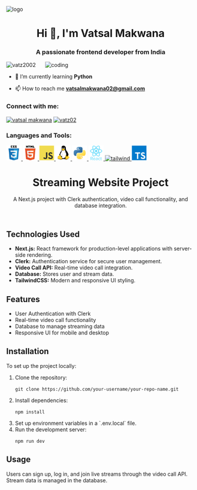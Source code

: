 ![logo](https://github.com/user-attachments/assets/08e73a00-7e46-45b8-a4a4-4bc42daccb58)



<h1 align="center">Hi 👋, I'm Vatsal Makwana</h1>
<h3 align="center">A passionate frontend developer from India</h3>

<img align="right" alt="coding" width="400" src="https://user-images.githubusercontent.com/55389276/140866485-8fb1c876-9a8f-4d6a-98dc-08c4981eaf70.gif">   

<p align="left"> <img src="https://komarev.com/ghpvc/?username=vatz2002&label=Profile%20views&color=0e75b6&style=flat" alt="vatz2002" /> </p>

- 🌱 I’m currently learning **Python**

- 📫 How to reach me **vatsalmakwana02@gmail.com**

<h3 align="left">Connect with me:</h3>
<p align="left">
<a href="https://linkedin.com/in/vatsal makwana" target="blank"><img align="center" src="https://raw.githubusercontent.com/rahuldkjain/github-profile-readme-generator/master/src/images/icons/Social/linked-in-alt.svg" alt="vatsal makwana" height="30" width="40" /></a>
<a href="https://instagram.com/vatz02" target="blank"><img align="center" src="https://raw.githubusercontent.com/rahuldkjain/github-profile-readme-generator/master/src/images/icons/Social/instagram.svg" alt="vatz02" height="30" width="40" /></a>
</p>

<h3 align="left">Languages and Tools:</h3>
<p align="left"> <a href="https://www.w3schools.com/css/" target="_blank" rel="noreferrer"> <img src="https://raw.githubusercontent.com/devicons/devicon/master/icons/css3/css3-original-wordmark.svg" alt="css3" width="40" height="40"/> </a> <a href="https://www.w3.org/html/" target="_blank" rel="noreferrer"> <img src="https://raw.githubusercontent.com/devicons/devicon/master/icons/html5/html5-original-wordmark.svg" alt="html5" width="40" height="40"/> </a> <a href="https://developer.mozilla.org/en-US/docs/Web/JavaScript" target="_blank" rel="noreferrer"> <img src="https://raw.githubusercontent.com/devicons/devicon/master/icons/javascript/javascript-original.svg" alt="javascript" width="40" height="40"/> </a> <a href="https://www.linux.org/" target="_blank" rel="noreferrer"> <img src="https://raw.githubusercontent.com/devicons/devicon/master/icons/linux/linux-original.svg" alt="linux" width="40" height="40"/> </a> <a href="https://www.python.org" target="_blank" rel="noreferrer"> <img src="https://raw.githubusercontent.com/devicons/devicon/master/icons/python/python-original.svg" alt="python" width="40" height="40"/> </a> <a href="https://reactjs.org/" target="_blank" rel="noreferrer"> <img src="https://raw.githubusercontent.com/devicons/devicon/master/icons/react/react-original-wordmark.svg" alt="react" width="40" height="40"/> </a> <a href="https://tailwindcss.com/" target="_blank" rel="noreferrer"> <img src="https://www.vectorlogo.zone/logos/tailwindcss/tailwindcss-icon.svg" alt="tailwind" width="40" height="40"/> </a> <a href="https://www.typescriptlang.org/" target="_blank" rel="noreferrer"> <img src="https://raw.githubusercontent.com/devicons/devicon/master/icons/typescript/typescript-original.svg" alt="typescript" width="40" height="40"/> </a> </p>



  <header>
      <h1>Streaming Website Project</h1>
      <p>A Next.js project with Clerk authentication, video call functionality, and database integration.</p>
    </header>

  <section id="technologies-used">
      <h2>Technologies Used</h2>
      <ul>
        <li><strong>Next.js:</strong> React framework for production-level applications with server-side rendering.</li>
        <li><strong>Clerk:</strong> Authentication service for secure user management.</li>
        <li><strong>Video Call API:</strong> Real-time video call integration.</li>
        <li><strong>Database:</strong> Stores user and stream data.</li>
        <li><strong>TailwindCSS:</strong> Modern and responsive UI styling.</li>
      </ul>
    </section>

   <section id="features">
      <h2>Features</h2>
      <ul>
        <li>User Authentication with Clerk</li>
        <li>Real-time video call functionality</li>
        <li>Database to manage streaming data</li>
        <li>Responsive UI for mobile and desktop</li>
      </ul>
    </section>

   <section id="installation">
      <h2>Installation</h2>
      <p>To set up the project locally:</p>
      <ol>
        <li>Clone the repository:
          <pre><code>git clone https://github.com/your-username/your-repo-name.git</code></pre>
        </li>
        <li>Install dependencies:
          <pre><code>npm install</code></pre>
        </li>
        <li>Set up environment variables in a `.env.local` file.</li>
        <li>Run the development server:
          <pre><code>npm run dev</code></pre>
        </li>
      </ol>
    </section>

   <section id="usage">
      <h2>Usage</h2>
      <p>Users can sign up, log in, and join live streams through the video call API. Stream data is managed in the database.</p>
    </section>







